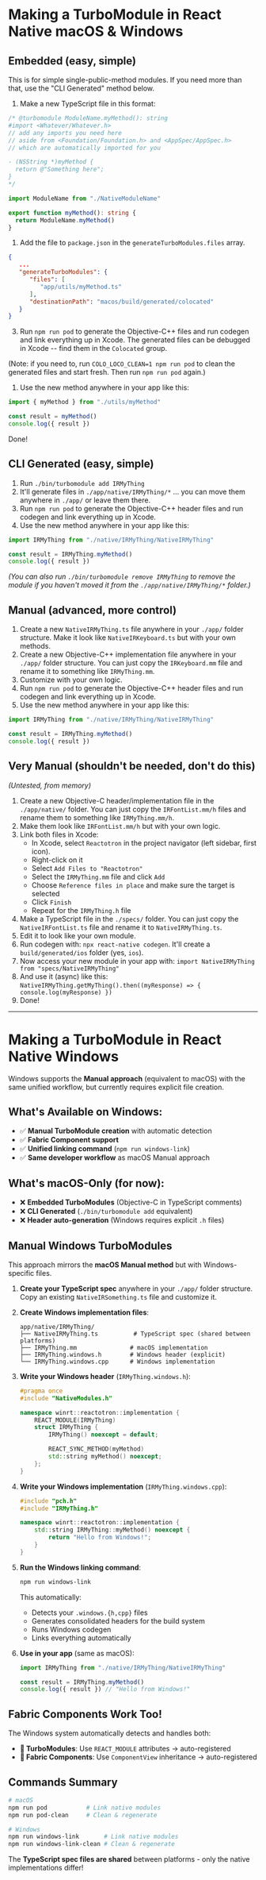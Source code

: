 # Making a TurboModule in React Native macOS & Windows

## Embedded (easy, simple)

This is for simple single-public-method modules. If you need more than that, use the "CLI Generated" method below.

1. Make a new TypeScript file in this format:

```ts
/* @turbomodule ModuleName.myMethod(): string
#import <Whatever/Whatever.h>
// add any imports you need here
// aside from <Foundation/Foundation.h> and <AppSpec/AppSpec.h>
// which are automatically imported for you

- (NSString *)myMethod {
  return @"Something here";
}
*/

import ModuleName from "./NativeModuleName"

export function myMethod(): string {
  return ModuleName.myMethod()
}
```

1. Add the file to `package.json` in the `generateTurboModules.files` array.

```json
{
   ...
   "generateTurboModules": {
      "files": [
         "app/utils/myMethod.ts"
      ],
      "destinationPath": "macos/build/generated/colocated"
   }
}
```

3. Run `npm run pod` to generate the Objective-C++ files and run codegen and link everything up in Xcode. The generated files can be debugged in Xcode -- find them in the `Colocated` group.

(Note: if you need to, run `COLO_LOCO_CLEAN=1 npm run pod` to clean the generated files and start fresh. Then run `npm run pod` again.)

1. Use the new method anywhere in your app like this:

```ts
import { myMethod } from "./utils/myMethod"

const result = myMethod()
console.log({ result })
```

Done!

## CLI Generated (easy, simple)

1. Run `./bin/turbomodule add IRMyThing`
2. It'll generate files in `./app/native/IRMyThing/*` ... you can move them anywhere in `./app/` or leave them there.
3. Run `npm run pod` to generate the Objective-C++ header files and run codegen and link everything up in Xcode.
4. Use the new method anywhere in your app like this:

```ts
import IRMyThing from "./native/IRMyThing/NativeIRMyThing"

const result = IRMyThing.myMethod()
console.log({ result })
```

_(You can also run `./bin/turbomodule remove IRMyThing` to remove the module if you haven't moved it from the `./app/native/IRMyThing/*` folder.)_

## Manual (advanced, more control)

1. Create a new `NativeIRMyThing.ts` file anywhere in your `./app/` folder structure. Make it look like `NativeIRKeyboard.ts` but with your own methods.
2. Create a new Objective-C++ implementation file anywhere in your `./app/` folder structure. You can just copy the `IRKeyboard.mm` file and rename it to something like `IRMyThing.mm`.
3. Customize with your own logic.
4. Run `npm run pod` to generate the Objective-C++ header files and run codegen and link everything up in Xcode.
5. Use the new method anywhere in your app like this:

```ts
import IRMyThing from "./native/IRMyThing/NativeIRMyThing"

const result = IRMyThing.myMethod()
console.log({ result })
```

## Very Manual (shouldn't be needed, don't do this)

_(Untested, from memory)_

1. Create a new Objective-C header/implementation file in the `./app/native/` folder. You can just copy the `IRFontList.mm/h` files and rename them to something like `IRMyThing.mm/h`.
2. Make them look like `IRFontList.mm/h` but with your own logic.
3. Link both files in Xcode:
   - In Xcode, select `Reactotron` in the project navigator (left sidebar, first icon).
   - Right-click on it
   - Select `Add Files to "Reactotron"`
   - Select the `IRMyThing.mm` file and click `Add`
   - Choose `Reference files in place` and make sure the target is selected
   - Click `Finish`
   - Repeat for the `IRMyThing.h` file
4. Make a TypeScript file in the `./specs/` folder. You can just copy the `NativeIRFontList.ts` file and rename it to `NativeIRMyThing.ts`.
5. Edit it to look like your own module.
6. Run codegen with: `npx react-native codegen`. It'll create a `build/generated/ios` folder (yes, `ios`).
7. Now access your new module in your app with: `import NativeIRMyThing from "specs/NativeIRMyThing"`
8. And use it (async) like this: `NativeIRMyThing.getMyThing().then((myResponse) => { console.log(myResponse) })`
9. Done!

---

# Making a TurboModule in React Native Windows

Windows supports the **Manual approach** (equivalent to macOS) with the same unified workflow, but currently requires explicit file creation.

## What's Available on Windows:
- ✅ **Manual TurboModule creation** with automatic detection
- ✅ **Fabric Component support** 
- ✅ **Unified linking command** (`npm run windows-link`)
- ✅ **Same developer workflow** as macOS Manual approach

## What's macOS-Only (for now):
- ❌ **Embedded TurboModules** (Objective-C in TypeScript comments)
- ❌ **CLI Generated** (`./bin/turbomodule add` equivalent)  
- ❌ **Header auto-generation** (Windows requires explicit `.h` files)

## Manual Windows TurboModules

This approach mirrors the **macOS Manual method** but with Windows-specific files.

1. **Create your TypeScript spec** anywhere in your `./app/` folder structure. Copy an existing `NativeIRSomething.ts` file and customize it.

2. **Create Windows implementation files**:
   ```
   app/native/IRMyThing/
   ├── NativeIRMyThing.ts          # TypeScript spec (shared between platforms)
   ├── IRMyThing.mm               # macOS implementation  
   ├── IRMyThing.windows.h        # Windows header (explicit)
   └── IRMyThing.windows.cpp      # Windows implementation
   ```

3. **Write your Windows header** (`IRMyThing.windows.h`):
   ```cpp
   #pragma once
   #include "NativeModules.h"

   namespace winrt::reactotron::implementation {
       REACT_MODULE(IRMyThing)
       struct IRMyThing {
           IRMyThing() noexcept = default;

           REACT_SYNC_METHOD(myMethod)
           std::string myMethod() noexcept;
       };
   }
   ```

4. **Write your Windows implementation** (`IRMyThing.windows.cpp`):
   ```cpp
   #include "pch.h"
   #include "IRMyThing.h"

   namespace winrt::reactotron::implementation {
       std::string IRMyThing::myMethod() noexcept {
           return "Hello from Windows!";
       }
   }
   ```

5. **Run the Windows linking command**:
   ```bash
   npm run windows-link
   ```
   This automatically:
   - Detects your `.windows.{h,cpp}` files
   - Generates consolidated headers for the build system
   - Runs Windows codegen
   - Links everything automatically

6. **Use in your app** (same as macOS):
   ```ts
   import IRMyThing from "./native/IRMyThing/NativeIRMyThing"
   
   const result = IRMyThing.myMethod()
   console.log({ result }) // "Hello from Windows!"
   ```

## Fabric Components Work Too!

The Windows system automatically detects and handles both:
- **🔧 TurboModules**: Use `REACT_MODULE` attributes → auto-registered  
- **🎨 Fabric Components**: Use `ComponentView` inheritance → auto-registered

## Commands Summary

```bash
# macOS
npm run pod           # Link native modules
npm run pod-clean     # Clean & regenerate

# Windows  
npm run windows-link       # Link native modules
npm run windows-link-clean # Clean & regenerate
```

The **TypeScript spec files are shared** between platforms - only the native implementations differ!
